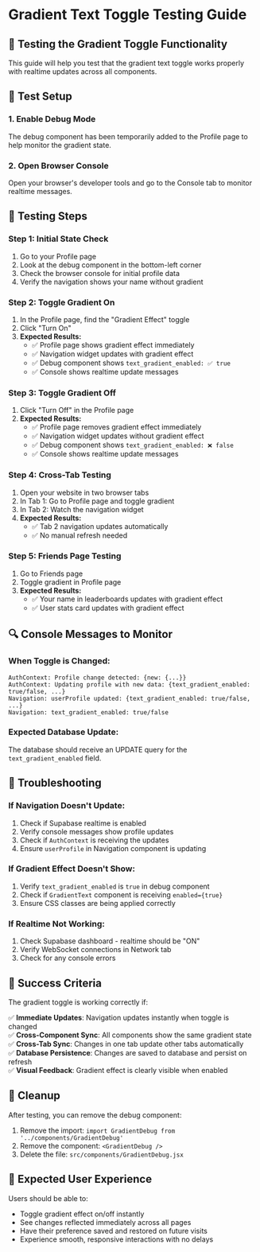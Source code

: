 # Gradient Text Toggle Testing Guide

## 🎯 **Testing the Gradient Toggle Functionality**

This guide will help you test that the gradient text toggle works properly with realtime updates across all components.

## 🧪 **Test Setup**

### **1. Enable Debug Mode**
The debug component has been temporarily added to the Profile page to help monitor the gradient state.

### **2. Open Browser Console**
Open your browser's developer tools and go to the Console tab to monitor realtime messages.

## 🚀 **Testing Steps**

### **Step 1: Initial State Check**
1. Go to your Profile page
2. Look at the debug component in the bottom-left corner
3. Check the browser console for initial profile data
4. Verify the navigation shows your name without gradient

### **Step 2: Toggle Gradient On**
1. In the Profile page, find the "Gradient Effect" toggle
2. Click "Turn On" 
3. **Expected Results:**
   - ✅ Profile page shows gradient effect immediately
   - ✅ Navigation widget updates with gradient effect
   - ✅ Debug component shows `text_gradient_enabled: ✅ true`
   - ✅ Console shows realtime update messages

### **Step 3: Toggle Gradient Off**
1. Click "Turn Off" in the Profile page
2. **Expected Results:**
   - ✅ Profile page removes gradient effect immediately
   - ✅ Navigation widget updates without gradient effect
   - ✅ Debug component shows `text_gradient_enabled: ❌ false`
   - ✅ Console shows realtime update messages

### **Step 4: Cross-Tab Testing**
1. Open your website in two browser tabs
2. In Tab 1: Go to Profile page and toggle gradient
3. In Tab 2: Watch the navigation widget
4. **Expected Results:**
   - ✅ Tab 2 navigation updates automatically
   - ✅ No manual refresh needed

### **Step 5: Friends Page Testing**
1. Go to Friends page
2. Toggle gradient in Profile page
3. **Expected Results:**
   - ✅ Your name in leaderboards updates with gradient effect
   - ✅ User stats card updates with gradient effect

## 🔍 **Console Messages to Monitor**

### **When Toggle is Changed:**
```
AuthContext: Profile change detected: {new: {...}}
AuthContext: Updating profile with new data: {text_gradient_enabled: true/false, ...}
Navigation: userProfile updated: {text_gradient_enabled: true/false, ...}
Navigation: text_gradient_enabled: true/false
```

### **Expected Database Update:**
The database should receive an UPDATE query for the `text_gradient_enabled` field.

## 🐛 **Troubleshooting**

### **If Navigation Doesn't Update:**
1. Check if Supabase realtime is enabled
2. Verify console messages show profile updates
3. Check if `AuthContext` is receiving the updates
4. Ensure `userProfile` in Navigation component is updating

### **If Gradient Effect Doesn't Show:**
1. Verify `text_gradient_enabled` is `true` in debug component
2. Check if `GradientText` component is receiving `enabled={true}`
3. Ensure CSS classes are being applied correctly

### **If Realtime Not Working:**
1. Check Supabase dashboard - realtime should be "ON"
2. Verify WebSocket connections in Network tab
3. Check for any console errors

## 🎯 **Success Criteria**

The gradient toggle is working correctly if:

✅ **Immediate Updates**: Navigation updates instantly when toggle is changed  
✅ **Cross-Component Sync**: All components show the same gradient state  
✅ **Cross-Tab Sync**: Changes in one tab update other tabs automatically  
✅ **Database Persistence**: Changes are saved to database and persist on refresh  
✅ **Visual Feedback**: Gradient effect is clearly visible when enabled  

## 🧹 **Cleanup**

After testing, you can remove the debug component:

1. Remove the import: `import GradientDebug from '../components/GradientDebug'`
2. Remove the component: `<GradientDebug />`
3. Delete the file: `src/components/GradientDebug.jsx`

## 🎉 **Expected User Experience**

Users should be able to:
- Toggle gradient effect on/off instantly
- See changes reflected immediately across all pages
- Have their preference saved and restored on future visits
- Experience smooth, responsive interactions with no delays
